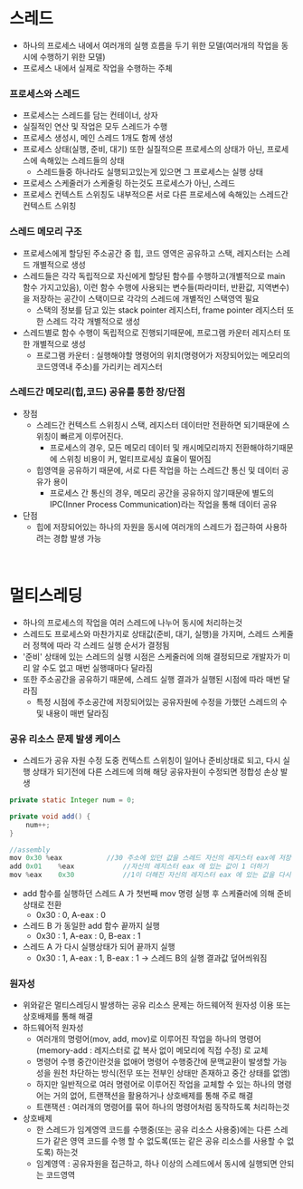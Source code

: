 # 스레드
* 하나의 프로세스 내에서 여러개의 실행 흐름을 두기 위한 모델(여러개의 작업을 동시에 수행하기 위한 모델)
* 프로세스 내에서 실제로 작업을 수행하는 주체

### 프로세스와 스레드
* 프로세스는 스레드를 담는 컨테이너, 상자
* 실질적인 연산 및 작업은 모두 스레드가 수행
* 프로세스 생성시, 메인 스레드 1개도 함께 생성
* 프로세스 상태(실행, 준비, 대기) 또한 실질적으론 프로세스의 상태가 아닌, 프로세스에 속해있는 스레드들의 상태
   * 스레드들중 하나라도 실행되고있는게 있으면 그 프로세스는 실행 상태
* 프로세스 스케줄러가 스케줄링 하는것도 프로세스가 아닌, 스레드
* 프로세스 컨텍스트 스위칭도 내부적으론 서로 다른 프로세스에 속해있는 스레드간 컨텍스트 스위칭

### 스레드 메모리 구조
* 프로세스에게 할당된 주소공간 중 힙, 코드 영역은 공유하고 스택, 레지스터는 스레드 개별적으로 생성
* 스레드들은 각각 독립적으로 자신에게 할당된 함수를 수행하고(개별적으로 main 함수 가지고있음), 이런 함수 수행에 사용되는 변수들(파라미터, 반환값, 지역변수)을 저장하는 공간이 스택이므로 각각의 스레드에 개별적인 스택영역 필요
   * 스택의 정보를 담고 있는 stack pointer 레지스터, frame pointer 레지스터 또한 스레드 각각 개별적으로 생성
* 스레드별로 함수 수행이 독립적으로 진행되기때문에, 프로그램 카운터 레지스터 또한 개별적으로 생성
   * 프로그램 카운터 : 실행해야할 명령어의 위치(명령어가 저장되어있는 메모리의 코드영역내 주소)를 가리키는 레지스터

### 스레드간 메모리(힙,코드) 공유를 통한 장/단점
* 장점
   * 스레드간 컨텍스트 스위칭시 스택, 레지스터 데이터만 전환하면 되기때문에 스위칭이 빠르게 이루어진다.
      * 프로세스의 경우, 모든 메모리 데이터 및 캐시메모리까지 전환해야하기때문에 스위칭 비용이 커, 멀티프로세싱 효율이 떨어짐
   * 힙영역을 공유하기 때문에, 서로 다른 작업을 하는 스레드간 통신 및 데이터 공유가 용이
      * 프로세스 간 통신의 경우, 메모리 공간을 공유하지 않기때문에 별도의 IPC(Inner Process Communication)라는 작업을 통해 데이터 공유 
* 단점
   * 힙에 저장되어있는 하나의 자원을 동시에 여러개의 스레드가 접근하여 사용하려는 경합 발생 가능 

<br>

# 멀티스레딩
* 하나의 프로세스의 작업을 여러 스레드에 나누어 동시에 처리하는것
* 스레드도 프로세스와 마찬가지로 상태값(준비, 대기, 실행)을 가지며, 스레드 스케줄러 정책에 따라 각 스레드 실행 순서가 결정됨
* '준비' 상태에 있는 스레드의 실행 시점은 스케줄러에 의해 결정되므로 개발자가 미리 알 수도 없고 매번 실행때마다 달라짐 
* 또한 주소공간을 공유하기 때문에, 스레드 실행 결과가 실행된 시점에 따라 매번 달라짐 
   * 특정 시점에 주소공간에 저장되어있는 공유자원에 수정을 가했던 스레드의 수 및 내용이 매번 달라짐
      
### 공유 리소스 문제 발생 케이스
* 스레드가 공유 자원 수정 도중 컨텍스트 스위칭이 일어나 준비상태로 되고, 다시 실행 상태가 되기전에 다른 스레드에 의해 해당 공유자원이 수정되면 정합성 손상 발생  
```java
private static Integer num = 0;

private void add() {
	num++;
}

//assembly
mov 0x30 %eax			//30 주소에 있던 값을 스레드 자신의 레지스터 eax에 저장
add 0x01	%eax			//자신의 레지스터 eax 에 있는 값이 1 더하기
mov %eax	0x30			//1이 더해진 자신의 레지스터 eax 에 있는 값을 다시 30 주소에 저장
```
* add 함수를 실행하던 스레드 A 가 첫번째 mov 명령 실행 후 스케쥴러에 의해 준비 상태로 전환
   * 0x30 : 0, A-eax : 0
* 스레드 B 가 동일한 add 함수 끝까지 실행
   * 0x30 : 1, A-eax : 0, B-eax : 1
* 스레드 A 가 다시 실행상태가 되어 끝까지 실행
   * 0x30 : 1, A-eax : 1, B-eax : 1 -> 스레드 B의 실행 결과값 덮어씌워짐
 
### 원자성
* 위와같은 멀티스레딩시 발생하는 공유 리소스 문제는 하드웨어적 원자성 이용 또는 상호배제를 통해 해결
* 하드웨어적 원자성
   * 여러개의 명령어(mov, add, mov)로 이루어진 작업을 하나의 명령어(memory-add : 레지스터로 값 복사 없이 메모리에 직접 수정) 로 교체
   * 명령어 수행 중간이란것을 없애어 명령어 수행중간에 문맥교환이 발생할 가능성을 원천 차단하는 방식(전무 또는 전부인 상태만 존재하고 중간 상태를 없앰)
   * 하지만 일반적으로 여러 명령어로 이루어진 작업을 교체할 수 있는 하나의 명령어는 거의 없어, 트랜잭션을 활용하거나 상호배제를 통해 주로 해결
   * 트랜잭션 : 여러개의 명령어를 묶어 하나의 명령어처럼 동작하도록 처리하는것
* 상호배제
   * 한 스레드가 임계영역 코드를 수행중(또는 공유 리소스 사용중)에는 다른 스레드가 같은 영역 코드를 수행 할 수 없도록(또는 같은 공유 리소스를 사용할 수 없도록) 하는것
   * 임계영역 : 공유자원을 접근하고, 하나 이상의 스레드에서 동시에 실행되면 안되는 코드영역